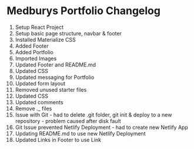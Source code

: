 # Medburys Portfolio Changelog

1. Setup React Project
2. Setup basic page structure, navbar & footer
3. Installed Materialize CSS
4. Added Footer
5. Added Portfolio
6. Imported Images
7. Updated Footer and README.md
8. Updated CSS
9. Updated messaging for Portfolio
10. Updated form layout
11. Removed unused starter files
12. Updated CSS
13. Updated comments
14. Remove ._ files
15. Issue with Git - had to delete .git folder, git init & deploy to a new repository - problem caused after disk fault
16. Git Issue prevented Netlify Deployment - had to create new Netlify App
17. Updating README.md to use new Netlify Deployment
18. Updated Links in Footer to use Link
